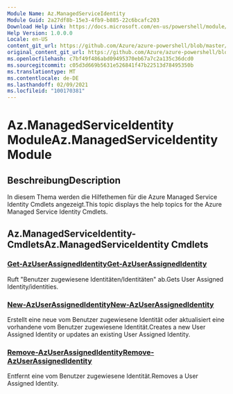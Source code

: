 ```yaml
---
Module Name: Az.ManagedServiceIdentity
Module Guid: 2a27df8b-15e3-4fb9-b885-22c6bcafc203
Download Help Link: https://docs.microsoft.com/en-us/powershell/module/az.managedserviceidentity
Help Version: 1.0.0.0
Locale: en-US
content_git_url: https://github.com/Azure/azure-powershell/blob/master/src/ManagedServiceIdentity/ManagedServiceIdentity/help/Az.ManagedServiceIdentity.md
original_content_git_url: https://github.com/Azure/azure-powershell/blob/master/src/ManagedServiceIdentity/ManagedServiceIdentity/help/Az.ManagedServiceIdentity.md
ms.openlocfilehash: c7bf49f486abd09495370eb67a7c2a135c36dcd0
ms.sourcegitcommit: c05d3d669b5631e526841f47b22513d78495350b
ms.translationtype: MT
ms.contentlocale: de-DE
ms.lasthandoff: 02/09/2021
ms.locfileid: "100170381"
---
```

# <span data-ttu-id="31182-101">Az.ManagedServiceIdentity Module</span><span class="sxs-lookup"><span data-stu-id="31182-101">Az.ManagedServiceIdentity Module</span></span>
## <span data-ttu-id="31182-102">Beschreibung</span><span class="sxs-lookup"><span data-stu-id="31182-102">Description</span></span>
<span data-ttu-id="31182-103">In diesem Thema werden die Hilfethemen für die Azure Managed Service Identity Cmdlets angezeigt.</span><span class="sxs-lookup"><span data-stu-id="31182-103">This topic displays the help topics for the Azure Managed Service Identity Cmdlets.</span></span>

## <span data-ttu-id="31182-104">Az.ManagedServiceIdentity-Cmdlets</span><span class="sxs-lookup"><span data-stu-id="31182-104">Az.ManagedServiceIdentity Cmdlets</span></span>
### [<span data-ttu-id="31182-105">Get-AzUserAssignedIdentity</span><span class="sxs-lookup"><span data-stu-id="31182-105">Get-AzUserAssignedIdentity</span></span>](Get-AzUserAssignedIdentity.md)
<span data-ttu-id="31182-106">Ruft "Benutzer zugewiesene Identitäten/Identitäten" ab.</span><span class="sxs-lookup"><span data-stu-id="31182-106">Gets User Assigned Identity/identities.</span></span>

### [<span data-ttu-id="31182-107">New-AzUserAssignedIdentity</span><span class="sxs-lookup"><span data-stu-id="31182-107">New-AzUserAssignedIdentity</span></span>](New-AzUserAssignedIdentity.md)
<span data-ttu-id="31182-108">Erstellt eine neue vom Benutzer zugewiesene Identität oder aktualisiert eine vorhandene vom Benutzer zugewiesene Identität.</span><span class="sxs-lookup"><span data-stu-id="31182-108">Creates a new User Assigned Identity or updates an existing User Assigned Identity.</span></span>

### [<span data-ttu-id="31182-109">Remove-AzUserAssignedIdentity</span><span class="sxs-lookup"><span data-stu-id="31182-109">Remove-AzUserAssignedIdentity</span></span>](Remove-AzUserAssignedIdentity.md)
<span data-ttu-id="31182-110">Entfernt eine vom Benutzer zugewiesene Identität.</span><span class="sxs-lookup"><span data-stu-id="31182-110">Removes a User Assigned Identity.</span></span>


